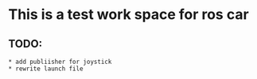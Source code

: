 # This is a test work space for ros car
## TODO: 
	* add publiisher for joystick 
	* rewrite launch file
